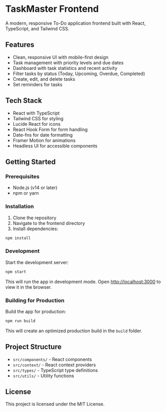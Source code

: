 # TaskMaster Frontend

A modern, responsive To-Do application frontend built with React, TypeScript, and Tailwind CSS.

## Features

- Clean, responsive UI with mobile-first design
- Task management with priority levels and due dates
- Dashboard with task statistics and recent activity
- Filter tasks by status (Today, Upcoming, Overdue, Completed)
- Create, edit, and delete tasks
- Set reminders for tasks

## Tech Stack

- React with TypeScript
- Tailwind CSS for styling
- Lucide React for icons
- React Hook Form for form handling
- Date-fns for date formatting
- Framer Motion for animations
- Headless UI for accessible components

## Getting Started

### Prerequisites

- Node.js (v14 or later)
- npm or yarn

### Installation

1. Clone the repository
2. Navigate to the frontend directory
3. Install dependencies:

```bash
npm install
```

### Development

Start the development server:

```bash
npm start
```

This will run the app in development mode. Open [http://localhost:3000](http://localhost:3000) to view it in the browser.

### Building for Production

Build the app for production:

```bash
npm run build
```

This will create an optimized production build in the `build` folder.

## Project Structure

- `src/components/` - React components
- `src/context/` - React context providers
- `src/types/` - TypeScript type definitions
- `src/utils/` - Utility functions

## License

This project is licensed under the MIT License.
